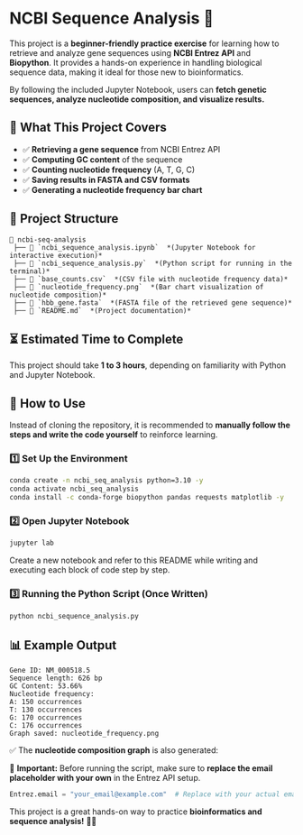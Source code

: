 # NCBI Sequence Analysis 🧬

This project is a **beginner-friendly practice exercise** for learning how to retrieve and analyze gene sequences using **NCBI Entrez API** and **Biopython**. It provides a hands-on experience in handling biological sequence data, making it ideal for those new to bioinformatics.

By following the included Jupyter Notebook, users can **fetch genetic sequences, analyze nucleotide composition, and visualize results.**

## 📌 What This Project Covers

- ✅ **Retrieving a gene sequence** from NCBI Entrez API
- ✅ **Computing GC content** of the sequence
- ✅ **Counting nucleotide frequency** (A, T, G, C)
- ✅ **Saving results in FASTA and CSV formats**
- ✅ **Generating a nucleotide frequency bar chart**

## 📂 Project Structure

```
📁 ncbi-seq-analysis  
 ├── 📝 `ncbi_sequence_analysis.ipynb`  *(Jupyter Notebook for interactive execution)*  
 ├── 🐍 `ncbi_sequence_analysis.py`  *(Python script for running in the terminal)*  
 ├── 📄 `base_counts.csv`  *(CSV file with nucleotide frequency data)*  
 ├── 🎨 `nucleotide_frequency.png`  *(Bar chart visualization of nucleotide composition)*  
 ├── 🧬 `hbb_gene.fasta`  *(FASTA file of the retrieved gene sequence)*  
 ├── 📄 `README.md`  *(Project documentation)*  
```

## ⏳ Estimated Time to Complete
This project should take **1 to 3 hours**, depending on familiarity with Python and Jupyter Notebook.

## 🚀 How to Use
Instead of cloning the repository, it is recommended to **manually follow the steps and write the code yourself** to reinforce learning.

### 1️⃣ Set Up the Environment

```bash
conda create -n ncbi_seq_analysis python=3.10 -y
conda activate ncbi_seq_analysis
conda install -c conda-forge biopython pandas requests matplotlib -y
```

### 2️⃣ Open Jupyter Notebook
```bash
jupyter lab
```
Create a new notebook and refer to this README while writing and executing each block of code step by step.

### 3️⃣ Running the Python Script (Once Written)
```bash
python ncbi_sequence_analysis.py
```

## 📊 Example Output

```
Gene ID: NM_000518.5
Sequence length: 626 bp
GC Content: 53.66%
Nucleotide frequency:
A: 150 occurrences
T: 130 occurrences
G: 170 occurrences
C: 176 occurrences
Graph saved: nucleotide_frequency.png
```

✅ The **nucleotide composition graph** is also generated:

📌 **Important:** Before running the script, make sure to **replace the email placeholder with your own** in the Entrez API setup.
```python
Entrez.email = "your_email@example.com"  # Replace with your actual email
```

This project is a great hands-on way to practice **bioinformatics and sequence analysis!** 🧬✨

